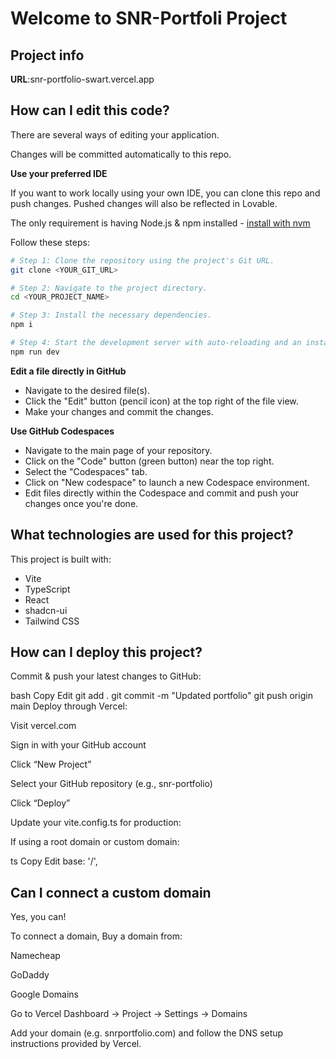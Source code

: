 # Welcome to SNR-Portfoli Project

## Project info

**URL**:snr-portfolio-swart.vercel.app


## How can I edit this code?

There are several ways of editing your application.

Changes will be committed automatically to this repo.

**Use your preferred IDE**

If you want to work locally using your own IDE, you can clone this repo and push changes. Pushed changes will also be reflected in Lovable.

The only requirement is having Node.js & npm installed - [install with nvm](https://github.com/nvm-sh/nvm#installing-and-updating)

Follow these steps:

```sh
# Step 1: Clone the repository using the project's Git URL.
git clone <YOUR_GIT_URL>

# Step 2: Navigate to the project directory.
cd <YOUR_PROJECT_NAME>

# Step 3: Install the necessary dependencies.
npm i

# Step 4: Start the development server with auto-reloading and an instant preview.
npm run dev
```

**Edit a file directly in GitHub**

- Navigate to the desired file(s).
- Click the "Edit" button (pencil icon) at the top right of the file view.
- Make your changes and commit the changes.

**Use GitHub Codespaces**

- Navigate to the main page of your repository.
- Click on the "Code" button (green button) near the top right.
- Select the "Codespaces" tab.
- Click on "New codespace" to launch a new Codespace environment.
- Edit files directly within the Codespace and commit and push your changes once you're done.

## What technologies are used for this project?

This project is built with:

- Vite
- TypeScript
- React
- shadcn-ui
- Tailwind CSS

## How can I deploy this project?

Commit & push your latest changes to GitHub:

bash
Copy
Edit
git add .
git commit -m "Updated portfolio"
git push origin main
Deploy through Vercel:

Visit vercel.com

Sign in with your GitHub account

Click “New Project”

Select your GitHub repository (e.g., snr-portfolio)

Click “Deploy”

Update your vite.config.ts for production:

If using a root domain or custom domain:

ts
Copy
Edit
base: '/',


## Can I connect a custom domain 

Yes, you can!

To connect a domain, Buy a domain from:

Namecheap

GoDaddy

Google Domains

Go to Vercel Dashboard → Project → Settings → Domains

Add your domain (e.g. snrportfolio.com) and follow the DNS setup instructions provided by Vercel.
